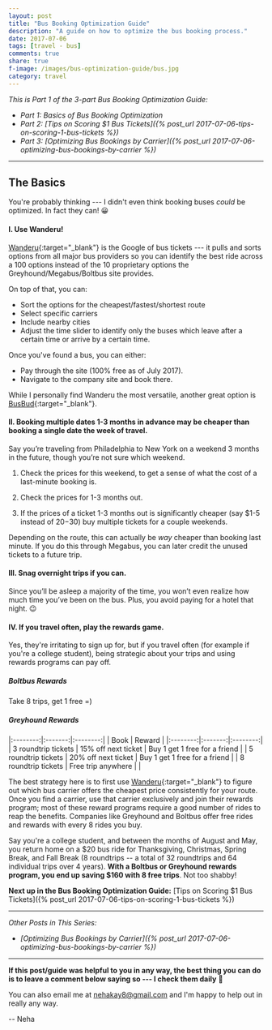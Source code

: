 ```yaml
---
layout: post
title: "Bus Booking Optimization Guide"
description: "A guide on how to optimize the bus booking process."
date: 2017-07-06
tags: [travel - bus]
comments: true
share: true
f-image: /images/bus-optimization-guide/bus.jpg
category: travel
---
```


_This is Part 1 of the 3-part Bus Booking Optimization Guide:_

* _Part 1: Basics of Bus Booking Optimization_
* _Part 2: [Tips on Scoring $1 Bus Tickets]({% post_url 2017-07-06-tips-on-scoring-1-bus-tickets %})_
* _Part 3: [Optimizing Bus Bookings by Carrier]({% post_url 2017-07-06-optimizing-bus-bookings-by-carrier %})_

-------

## The Basics

You're probably thinking --- I didn't even think booking buses _could_ be optimized. In fact they can! 😀

#### I. Use Wanderu!
[Wanderu](https://www.wanderu.com/en/){:target="_blank"} is the Google of bus tickets --- it pulls and sorts options from all major bus providers so you can identify the best ride across a 100 options instead of the 10 proprietary options the Greyhound/Megabus/Boltbus site provides.

On top of that, you can:
* Sort the options for the cheapest/fastest/shortest route
* Select specific carriers
* Include nearby cities
* Adjust the time slider to identify only the buses which leave after a certain time or arrive by a certain time. 

Once you've found a bus, you can either:

* Pay through the site (100% free as of July 2017).
* Navigate to the company site and book there.

While I personally find Wanderu the most versatile, another great option is [BusBud](busbud.com){:target="_blank"}.

#### II. Booking multiple dates 1-3 months in advance may be cheaper than booking a single date the week of travel.

Say you’re traveling from Philadelphia to New York on a weekend 3 months in the future, though you’re not sure which weekend.

1. Check the prices for this weekend, to get a sense of what the cost of a last-minute booking is. 

2. Check the prices for 1-3 months out.

3. If the prices of a ticket 1-3 months out is significantly cheaper (say $1-5 instead of $20-$30) buy multiple tickets for a couple weekends.

Depending on the route, this can actually be _way_ cheaper than booking last minute. If you do this through Megabus, you can later credit the unused tickets to a future trip. 

#### III. Snag overnight trips if you can.

Since you’ll be asleep a majority of the time, you won’t even realize how much time you’ve been on the bus. Plus, you avoid paying for a hotel that night. 😉

#### IV. If you travel often, play the rewards game.

Yes, they're irritating to sign up for, but if you travel often (for example if you're a college student), being strategic about your trips and using rewards programs can pay off. 

##### Boltbus Rewards
Take 8 trips, get 1 free =)

##### Greyhound Rewards

|:--------:|:-------:|:--------:|
| Book    | Reward    |
|:--------:|:-------:|:--------:|
| 3 roundtrip tickets   | 15% off next ticket   | Buy 1 get 1 free for a friend   |
| 5 roundtrip tickets   | 20% off next ticket   | Buy 1 get 1 free for a friend   |
| 8 roundtrip tickets   | Free trip anywhere   |    |

The best strategy here is to first use [Wanderu](https://www.wanderu.com/en/){:target="_blank"} to figure out which bus carrier offers the cheapest price consistently for your route. Once you find a carrier, use that carrier exclusively and join their rewards program; most of these reward programs require a good number of rides to reap the benefits. Companies like Greyhound and Boltbus offer free rides and rewards with every 8 rides you buy. 

Say you're a college student, and between the months of August and May, you return home on a $20 bus ride for Thanksgiving, Christmas, Spring Break, and Fall Break (8 roundtrips -- a total of 32 roundtrips and 64 individual trips over 4 years). __With a Boltbus or Greyhound rewards program, you end up saving $160 with 8 free trips__. Not too shabby!

__Next up in the Bus Booking Optimization Guide:__ [Tips on Scoring $1 Bus Tickets]({% post_url 2017-07-06-tips-on-scoring-1-bus-tickets %})

-------

_Other Posts in This Series:_
* _[Optimizing Bus Bookings by Carrier]({% post_url 2017-07-06-optimizing-bus-bookings-by-carrier %})_

------

__If this post/guide was helpful to you in any way, the best thing you can do is to leave a comment below saying so --- I check them daily__ 🙂 

You can also email me at [nehakay8@gmail.com](mailto:nehakay8@gmail.com) and I'm happy to help out in really any way. 

-- Neha
